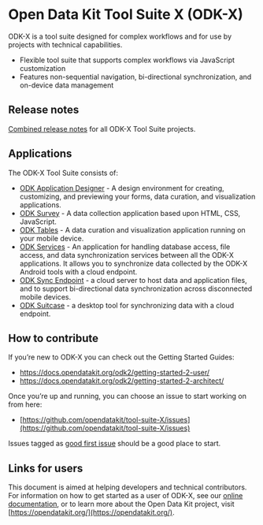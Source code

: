 # Open Data Kit Tool Suite X (ODK-X)

ODK-X is a tool suite designed for complex workflows and for use by projects with technical capabilities.

- Flexible tool suite that supports complex workflows via JavaScript customization
- Features non-sequential navigation, bi-directional synchronization, and on-device data management

## Release notes
[Combined release notes](https://github.com/opendatakit/tool-suite-X/wiki/ODK-X-Tool-Suite-Release-Notes) for all ODK-X Tool Suite projects.

## Applications
The ODK-X Tool Suite consists of:
- [ODK Application Designer](https://github.com/opendatakit/app-designer) - A design environment for creating, customizing, and previewing your forms, data curation, and visualization applications.
- [ODK Survey](https://github.com/opendatakit/survey) - A data collection application based upon HTML, CSS, JavaScript.
- [ODK Tables](https://github.com/opendatakit/tables) - A data curation and visualization application running on your mobile device.
- [ODK Services](https://github.com/opendatakit/services) - An application for handling database access, file access, and data synchronization services between all the ODK-X applications. It allows you to synchronize data collected by the ODK-X Android tools with a cloud endpoint.
- [ODK Sync Endpoint](https://github.com/opendatakit/sync-endpoint) - a cloud server to host data and application files, and to support bi-directional data synchronization across disconnected mobile devices.
- [ODK Suitcase](https://github.com/opendatakit/suitcase) - a desktop tool for synchronizing data with a cloud endpoint.

## How to contribute
If you’re new to ODK-X you can check out the Getting Started Guides:
- https://docs.opendatakit.org/odk2/getting-started-2-user/
- https://docs.opendatakit.org/odk2/getting-started-2-architect/

Once you’re up and running, you can choose an issue to start working on from here: 
- [https://github.com/opendatakit/tool-suite-X/issues](https://github.com/opendatakit/tool-suite-X/issues)

Issues tagged as [good first issue](https://github.com/opendatakit/tool-suite-X/issues?q=is%3Aissue+is%3Aopen+label%3A%22good+first+issue%22) should be a good place to start.

## Links for users
This document is aimed at helping developers and technical contributors. For information on how to get started as a user of ODK-X, see our [online documentation](https://docs.opendatakit.org/odk-x/), or to learn more about the Open Data Kit project, visit [https://opendatakit.org/](https://opendatakit.org/).
